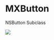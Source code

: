 # MXButton
NSButton Subclass

![](https://s3.amazonaws.com/f.cl.ly/items/0y0r3c1h0O0D1V2j1V3j/Screen%20Shot%202015-09-11%20at%2017.56.25.png)
